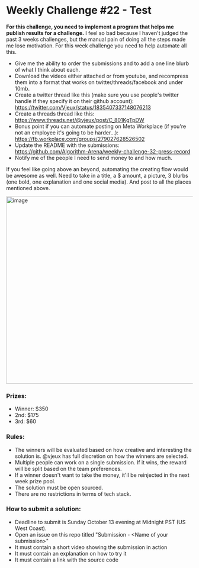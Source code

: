 # Weekly Challenge #22 - Test

**For this challenge, you need to implement a program that helps me publish results for a challenge.** I feel so bad because I haven't judged the past 3 weeks challenges, but the manual pain of doing all the steps made me lose motivation. For this week challenge you need to help automate all this.

* Give me the ability to order the submissions and to add a one line blurb of what I think about each.
* Download the videos either attached or from youtube, and recompress them into a format that works on twitter/threads/facebook and under 10mb.
* Create a twitter thread like this (make sure you use people's twitter handle if they specify it on their github account): https://twitter.com/Vjeux/status/1835407337148076213
* Create a threads thread like this: https://www.threads.net/@vjeux/post/C_801KgTpDW
* Bonus point if you can automate posting on Meta Workplace (if you're not an employee it's going to be harder...): https://fb.workplace.com/groups/279027628526502
* Update the README with the submissions: https://github.com/Algorithm-Arena/weekly-challenge-32-press-record
* Notify me of the people I need to send money to and how much.

If you feel like going above an beyond, automating the creating flow would be awesome as well. Need to take in a title, a $ amount, a picture, 3 blurbs (one bold, one explanation and one social media). And post to all the places mentioned above.

<img width="506" alt="image" src="https://github.com/user-attachments/assets/1509e9b6-a006-4737-b860-fa80e67a4bf7">

### Prizes:
* Winner: $350
* 2nd: $175
* 3rd: $60

### Rules:
* The winners will be evaluated based on how creative and interesting the solution is. @vjeux has full discretion on how the winners are selected.
* Multiple people can work on a single submission. If it wins, the reward will be split based on the team preferences.
* If a winner doesn't want to take the money, it'll be reinjected in the next week prize pool.
* The solution must be open sourced.
* There are no restrictions in terms of tech stack.

### How to submit a solution:
* Deadline to submit is Sunday October 13 evening at Midnight PST (US West Coast).
* Open an issue on this repo titled "Submission - &lt;Name of your submission&gt;"
* It must contain a short video showing the submission in action
* It must contain an explanation on how to try it
* It must contain a link with the source code
